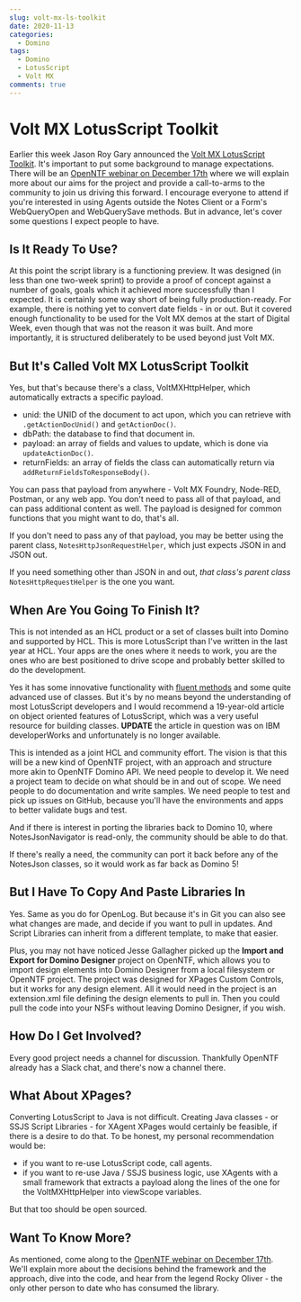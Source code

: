 ```yaml
---
slug: volt-mx-ls-toolkit
date: 2020-11-13
categories:
  - Domino
tags: 
  - Domino
  - LotusScript
  - Volt MX
comments: true
---
```

# Volt MX LotusScript Toolkit

Earlier this week Jason Roy Gary announced the [Volt MX LotusScript Toolkit](https://github.com/HCL-TECH-SOFTWARE/volt-mx-ls-toolkit). It's important to put some background to manage expectations. There will be an [OpenNTF webinar on December 17th](https://openntf.org/main.nsf/page.xsp?name=Interact_With_Us&subName=Webinars) where we will explain more about our aims for the project and provide a call-to-arms to the community to join us driving this forward. I encourage everyone to attend if you're interested in using Agents outside the Notes Client or a Form's WebQueryOpen and WebQuerySave methods. But in advance, let's cover some questions I expect people to have.

<!-- more -->

## Is It Ready To Use?

At this point the script library is a functioning preview. It was designed (in less than one two-week sprint) to provide a proof of concept against a number of goals, goals which it achieved more successfully than I expected. It is certainly some way short of being fully production-ready. For example, there is nothing yet to convert date fields - in or out. But it covered enough functionality to be used for the Volt MX demos at the start of Digital Week, even though that was not the reason it was built. And more importantly, it is structured deliberately to be used beyond just Volt MX.

## But It's Called **Volt MX** LotusScript Toolkit

Yes, but that's because there's a class, VoltMXHttpHelper, which automatically extracts a specific payload.

- unid: the UNID of the document to act upon, which you can retrieve with `.getActionDocUnid()` and `getActionDoc()`.
- dbPath: the database to find that document in.
- payload: an array of fields and values to update, which is done via `updateActionDoc()`.
- returnFields: an array of fields the class can automatically return via `addReturnFieldsToResponseBody()`.

You can pass that payload from anywhere - Volt MX Foundry, Node-RED, Postman, or any web app. You don't need to pass all of that payload, and can pass additional content as well. The payload is designed for common functions that you might want to do, that's all.

If you don't need to pass any of that payload, you may be better using the parent class, `NotesHttpJsonRequestHelper`, which just expects JSON in and JSON out.

If you need something other than JSON in and out, _that class's parent class_ `NotesHttpRequestHelper` is the one you want.

## When Are You Going To Finish It?

This is not intended as an HCL product or a set of classes built into Domino and supported by HCL. This is more LotusScript than I've written in the last year at HCL. Your apps are the ones where it needs to work, you are the ones who are best positioned to drive scope and probably better skilled to do the development.

Yes it has some innovative functionality with [fluent methods](https://en.wikipedia.org/wiki/Fluent_interface) and some quite advanced use of classes. But it's by no means beyond the understanding of most LotusScript developers and I would recommend a 19-year-old article on object oriented features of LotusScript, which was a very useful resource for building classes. **UPDATE** the article in question was on IBM developerWorks and unfortunately is no longer available.

This is intended as a joint HCL and community effort. The vision is that this will be a new kind of OpenNTF project, with an approach and structure more akin to OpenNTF Domino API. We need people to develop it. We need a project team to decide on what should be in and out of scope. We need people to do documentation and write samples. We need people to test and pick up issues on GitHub, because you'll have the environments and apps to better validate bugs and test.

And if there is interest in porting the libraries back to Domino 10, where NotesJsonNavigator is read-only, the community should be able to do that.

If there's really a need, the community can port it back before any of the NotesJson classes, so it would work as far back as Domino 5!

## But I Have To Copy And Paste Libraries In

Yes. Same as you do for OpenLog. But because it's in Git you can also see what changes are made, and decide if you want to pull in updates. And Script Libraries can inherit from a different template, to make that easier.

Plus, you may not have noticed Jesse Gallagher picked up the **Import and Export for Domino Designer** project on OpenNTF, which allows you to import design elements into Domino Designer from a local filesystem or OpenNTF project. The project was designed for XPages Custom Controls, but it works for any design element. All it would need in the project is an extension.xml file defining the design elements to pull in. Then you could pull the code into your NSFs without leaving Domino Designer, if you wish.

## How Do I Get Involved?

Every good project needs a channel for discussion. Thankfully OpenNTF already has a Slack chat, and there's now a channel there.

## What About XPages?

Converting LotusScript to Java is not difficult. Creating Java classes - or SSJS Script Libraries - for XAgent XPages would certainly be feasible, if there is a desire to do that. To be honest, my personal recommendation would be:

- if you want to re-use LotusScript code, call agents.
- if you want to re-use Java / SSJS business logic, use XAgents with a small framework that extracts a payload along the lines of the one for the VoltMXHttpHelper into viewScope variables.

But that too should be open sourced.

## Want To Know More?

As mentioned, come along to the [OpenNTF webinar on December 17th](https://openntf.org/main.nsf/page.xsp?name=Interact_With_Us&subName=Webinars). We'll explain more about the decisions behind the framework and the approach, dive into the code, and hear from the legend Rocky Oliver - the only other person to date who has consumed the library.